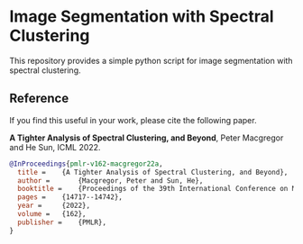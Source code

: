 # Image Segmentation with Spectral Clustering

This repository provides a simple python script for image segmentation with spectral clustering.

## Reference

If you find this useful in your work, please cite the following paper.

**A Tighter Analysis of Spectral Clustering, and Beyond**, Peter Macgregor and He Sun, ICML 2022.

```bibtex
@InProceedings{pmlr-v162-macgregor22a,
  title = 	 {A Tighter Analysis of Spectral Clustering, and Beyond},
  author =       {Macgregor, Peter and Sun, He},
  booktitle = 	 {Proceedings of the 39th International Conference on Machine Learning},
  pages = 	 {14717--14742},
  year = 	 {2022},
  volume = 	 {162},
  publisher =    {PMLR},
}
```
